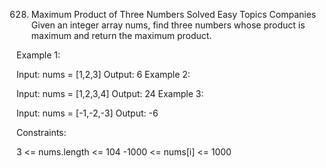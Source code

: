 628. Maximum Product of Three Numbers
Solved
Easy
Topics
Companies
Given an integer array nums, find three numbers whose product is maximum and return the maximum product.

 

Example 1:

Input: nums = [1,2,3]
Output: 6
Example 2:

Input: nums = [1,2,3,4]
Output: 24
Example 3:

Input: nums = [-1,-2,-3]
Output: -6
 

Constraints:

3 <= nums.length <= 104
-1000 <= nums[i] <= 1000

